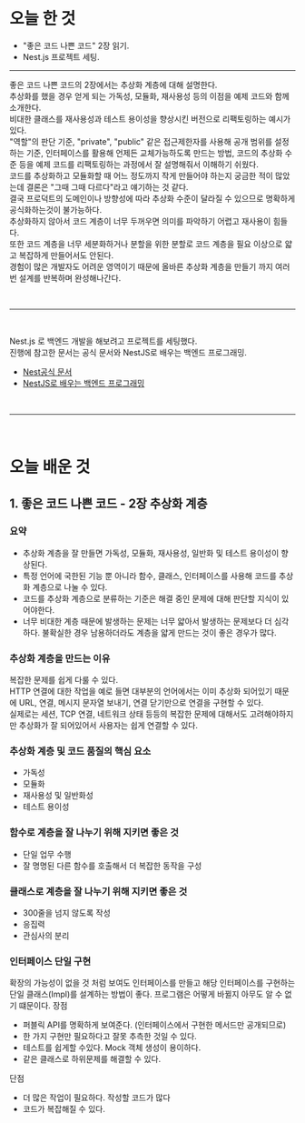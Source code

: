 # 오늘 한 것
* "좋은 코드 나쁜 코드" 2장 읽기.
* Nest.js 프로젝트 세팅.

***
좋은 코드 나쁜 코드의 2장에서는 추상화 계층에 대해 설명한다.  
추상화를 했을 경우 얻게 되는 가독성, 모듈화, 재사용성 등의 이점을 예제 코드와 함께 소개한다.  
비대한 클래스를 재사용성과 테스트 용이성을 향상시킨 버전으로 리팩토링하는 예시가 있다.  
"역할"의 판단 기준, "private", "public" 같은 접근제한자를 사용해 공개 범위를 설정하는 기준, 인터페이스를 활용해 언제든 교체가능하도록 만드는 방법, 코드의 추상화 수준 등을 예제 코드를 리팩토링하는 과정에서 잘 설명해줘서 이해하기 쉬웠다.  
코드를 추상화하고 모듈화할 때 어느 정도까지 작게 만들어야 하는지 궁금한 적이 많았는데 결론은 "그때 그때 다르다"라고 얘기하는 것 같다.  
결국 프로덕트의 도메인이나 방향성에 따라 추상화 수준이 달라질 수 있으므로 명확하게 공식화하는것이 불가능하다.  
추상화하지 않아서 코드 계층이 너무 두꺼우면 의미를 파악하기 어렵고 재사용이 힘들다.  
또한 코드 계층을 너무 세분화하거나 분할을 위한 분할로 코드 계층을 필요 이상으로 얇고 복잡하게 만들어서도 안된다.  
경험이 많은 개발자도 어려운 영역이기 때문에 올바른 추상화 계층을 만들기 까지 여러번 설계를 반복하며 완성해나간다.  

</br> 

***
</br>  

Nest.js 로 백엔드 개발을 해보려고 프로젝트를 세팅했다.  
진행에 참고한 문서는 공식 문서와 NestJS로 배우는 백엔드 프로그래밍.  
* [Nest공식 문서](https://docs.nestjs.com/)
* [NestJS로 배우는 백엔드 프로그래밍](https://wikidocs.net/book/7059)

</br> 

***
</br>  

# 오늘 배운 것

## 1. 좋은 코드 나쁜 코드 - 2장 추상화 계층
### 요약
  * 추상화 계층을 잘 만들면 가독성, 모듈화, 재사용성, 일반화 및 테스트 용이성이 향상된다.
  * 특정 언어에 국한된 기능 뿐 아니라 함수, 클래스, 인터페이스를 사용해 코드를 추상화 계층으로 나눌 수 있다.
  * 코드를 추상화 계층으로 분류하는 기준은 해결 중인 문제에 대해 판단할 지식이 있어야한다.
  * 너무 비대한 계층 때문에 발생하는 문제는 너무 얇아서 발생하는 문제보다 더 심각하다.  불확실한 경우 남용하더라도 계층을 얇게 만드는 것이 좋은 경우가 많다.
  
### 추상화 계층을 만드는 이유
복잡한 문제를 쉽게 다룰 수 있다.  
HTTP 연결에 대한 작업을 예로 들면 대부분의 언어에서는 이미 추상화 되어있기 때문에 URL, 연결, 메시지 문자열 보내기, 연결 닫기만으로 연결을 구현할 수 있다.  
실제로는 세션, TCP 연결, 네트워크 상태 등등의 복잡한 문제에 대해서도 고려해야하지만 추상화가 잘 되어있어서 사용자는 쉽게 연결할 수 있다.  

### 추상화 계층 및 코드 품질의 핵심 요소
* 가독성
* 모듈화
* 재사용성 및 일반화성
* 테스트 용이성

### 함수로 계층을 잘 나누기 위해 지키면 좋은 것
* 단일 업무 수행
* 잘 명명된 다른 함수를 호출해서 더 복잡한 동작을 구성

### 클래스로 계층을 잘 나누기 위해 지키면 좋은 것
* 300줄을 넘지 않도록 작성
* 응집력
* 관심사의 분리

### 인터페이스 단일 구현
확장의 가능성이 없을 것 처럼 보여도 인터페이스를 만들고 해당 인터페이스를 구현하는 단일 클래스(Impl)를 설계하는 방법이 좋다.  프로그램은 어떻게 바뀔지 아무도 알 수 없기 떄문이다.
장점
* 퍼블릭 API를 명확하게 보여준다. (인터페이스에서 구현한 메서드만 공개되므로)
* 한 가지 구현만 필요하다고 잘못 추측한 것일 수 있다.
* 테스트를 쉽게할 수있다. Mock 객체 생성이 용이하다.
* 같은 클래스로 하위문제를 해결할 수 있다.

단점
* 더 많은 작업이 필요하다. 작성할 코드가 많다
* 코드가 복잡해질 수 있다.

